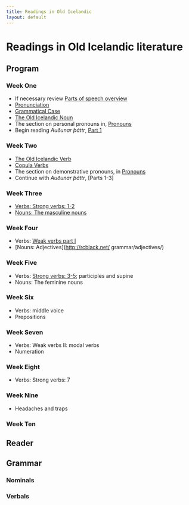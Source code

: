 ```yaml
---
title: Readings in Old Icelandic
layout: default
---
```


# Readings in Old Icelandic literature

## Program

### Week One

* If necessary review [Parts of speech overview](https://owl.purdue.edu/owl/general_writing/mechanics/parts_of_speech_overview.html)
* [Pronunciation](http://rcblack.net/grammar/pronunciation/)
* [Grammatical Case](http://rcblack.net/grammar/case/)
* [The Old Icelandic Noun](http://rcblack.net/grammar/intro_nouns/)
* The section on personal pronouns in, [Pronouns](http://rcblack.net/grammar/pronouns/)
* Begin reading _Auðunar þáttr_, [Part 1](http://rcblack.net/grammar/reader/audun)
### Week Two

* [The Old Icelandic Verb](http://rcblack.net/grammar/verbs/)
* [Copula Verbs](http://rcblack.net/grammar/copula/)
* The section on demonstrative pronouns, in [Pronouns](http://rcblack.net/grammar/pronouns/)
* Continue with _Auðunar þáttr_, [Parts 1-3]

### Week Three

* [Verbs: Strong verbs: 1-2](http://rcblack.net/grammar/verbs_strong_1-2/)
* [Nouns: The masculine nouns](http://rcblack.net/grammar/nouns_masc/)

### Week Four

* Verbs: [Weak verbs part I](http://rcblack.net/grammar/verbs_weak_i/)
* [Nouns: Adjectives](http://rcblack.net/    grammar/adjectives/)

### Week Five

* Verbs: [Strong verbs: 3-5](http://rcblack.net/grammar/verbs_strong_3-5/); participles and supine
* Nouns: The feminine nouns

### Week Six

* Verbs: middle voice
* Prepositions

### Week Seven

* Verbs: Weak verbs II: modal verbs
* Numeration

### Week Eight

* Verbs: Strong verbs: 7

### Week Nine

* Headaches and traps

### Week Ten



## Reader

## Grammar

### Nominals

### Verbals
